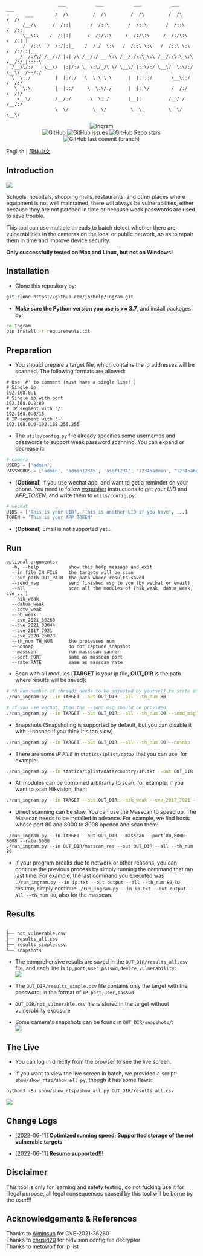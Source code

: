 ```
                   ___           ___           ___           ___           ___     
       ___        /  /\         /  /\         /  /\         /  /\         /  /\    
      /__/\      /  /::|       /  /::\       /  /::\       /  /::\       /  /::|   
      \__\:\    /  /:|:|      /  /:/\:\     /  /:/\:\     /  /:/\:\     /  /:|:|   
      /  /::\  /  /:/|:|_    /  /:/  \:\   /  /::\ \:\   /  /::\ \:\   /  /:/|:|__ 
   __/  /:/\/ /__/:/ |:| /\ /__/:/ __ \:\ /__/:/\:\_\:\ /__/:/\:\_\:\ /__/:/_|::::\
  /__/\/:/    \__\/  |:|/:/ \  \:\/_/\ \/ \__\/ |::\/:/ \__\/  \:\/:/ \__\/  /~~/:/
  \  \::/         |  |:/:/   \  \:\ \:\      |  |:|::/       \__\::/        /  /:/ 
   \  \:\         |__|::/     \  \:\/:/      |  |:|\/        /  /:/        /  /:/  
    \__\/         /__/:/       \  \::/       |__|:|         /__/:/        /__/:/   
                  \__\/         \__\/         \__\|         \__\/         \__\/    
```


<div align=center>
    <img alt="Ingram" src="https://github.com/jorhelp/Ingram/blob/master/statics/imgs/logo.png">
</div>


<!-- icons -->
<div align=center>
    <img alt="GitHub" src="https://img.shields.io/github/license/jorhelp/Ingram">
    <img alt="GitHub issues" src="https://img.shields.io/github/issues/jorhelp/Ingram">
    <img alt="GitHub Repo stars" src="https://img.shields.io/github/stars/jorhelp/Ingram">
    <img alt="GitHub last commit (branch)" src="https://img.shields.io/github/last-commit/jorhelp/Ingram/master">
</div>


English | [简体中文](https://github.com/jorhelp/Ingram/blob/master/README_CN.md)


## Introduction

![](statics/imgs/run_time.gif)

Schools, hospitals, shopping malls, restaurants, and other places where equipment is not well maintained, there will always be vulnerabilities, either because they are not patched in time or because weak passwords are used to save trouble.

This tool can use multiple threads to batch detect whether there are vulnerabilities in the cameras on the local or public network, so as to repair them in time and improve device security.

**Only successfully tested on Mac and Linux, but not on Windows!**


## Installation

+ Clone this repository by:
```bash
git clone https://github.com/jorhelp/Ingram.git
```

+ **Make sure the Python version you use is >= 3.7**, and install packages by:
```bash
cd Ingram
pip install -r requirements.txt
```


## Preparation

+ You should prepare a target file, which contains the ip addresses will be scanned. The following formats are allowed:
```
# Use '#' to comment (must have a single line!!)
# Single ip
192.168.0.1
# Single ip with port
192.168.0.2:80
# IP segment with '/'
192.168.0.0/16
# IP segment with '-'
192.168.0.0-192.168.255.255
```

+ The `utils/config.py` file already specifies some usernames and passwords to support weak password scanning. You can expand or decrease it:
```python
# camera
USERS = ['admin']
PASSWORDS = ['admin', 'admin12345', 'asdf1234', '12345admin', '12345abc']
```

+ (**Optional**) If you use wechat app, and want to get a reminder on your phone. You need to follow [wxpusher](https://wxpusher.zjiecode.com/docs/) instructions to get your *UID* and *APP_TOKEN*, and write them to `utils/config.py`:
```python
# wechat
UIDS = ['This is your UID', 'This is another UID if you have', ...]
TOKEN = 'This is your APP_TOKEN'
```

+ (**Optional**) Email is not supported yet...


## Run

```shell
optional arguments:
  -h, --help           show this help message and exit
  --in_file IN_FILE    the targets will be scan
  --out_path OUT_PATH  the path where results saved
  --send_msg           send finished msg to you (by wechat or email)
  --all                scan all the modules of [hik_weak, dahua_weak, cve_...]
  --hik_weak
  --dahua_weak
  --cctv_weak
  --hb_weak
  --cve_2021_36260
  --cve_2021_33044
  --cve_2017_7921
  --cve_2020_25078
  --th_num TH_NUM      the processes num
  --nosnap             do not capture snapshot
  --masscan            run massscan sanner
  --port PORT          same as masscan port
  --rate RATE          same as masscan rate
```

+ Scan with all modules (**TARGET** is your ip file, **OUT_DIR** is the path where results will be saved):
```bash
# th_num number of threads needs to be adjusted by yourself to state of your network
./run_ingram.py --in TARGET --out OUT_DIR --all --th_num 80

# If you use wechat, then the --send_msg should be provided:
./run_ingram.py --in TARGET --out OUT_DIR --all --th_num 80 --send_msg
```

+ Snapshots (Snapshoting is supported by default, but you can disable it with --nosnap if you think it's too slow)
```bash
./run_ingram.py --in TARGET --out OUT_DIR --all --th_num 80 --nosnap
```

+ There are some *IP FILE* in `statics/iplist/data/` that you can use, for example:
```bash
./run_ingram.py --in statics/iplist/data/country/JP.txt --out OUT_DIR --all --th_num 80
```

+ All modules can be combined arbitrarily to scan, for example, if you want to scan Hikvision, then:
```bash
./run_ingram.py --in TARGET --out OUT_DIR --hik_weak --cve_2017_7921 --cve_2021_36260 --th_num 80
```

+ Direct scanning can be slow. You can use the Masscan to speed up. The Masscan needs to be installed in advance. For example, we find hosts whose port 80 and 8000 to 8008 opened and scan them:
```shell
./run_ingram.py --in TARGET --out OUT_DIR --masscan --port 80,8000-8008 --rate 5000
./run_ingram.py --in OUT_DIR/masscan_res --out OUT_DIR --all --th_num 80
```

+ If your program breaks due to network or other reasons, you can continue the previous process by simply running the command that ran last time. For example, the last command you executed was `./run_ingram.py --in ip.txt --out output --all --th_num 80`, to resume, simply continue `./run_ingram.py --in ip.txt --out output --all --th_num 80`, also for the masscan.


## Results

```bash
.
├── not_vulnerable.csv
├── results_all.csv
├── results_simple.csv
└── snapshots
```

+ The comprehensive results are saved in the `OUT_DIR/results_all.csv` file, and each line is `ip,port,user,passwd,device,vulnerability`:   
![](statics/imgs/results.png)

+ The `OUT_DIR/results_simple.csv` file contains only the target with the password, in the format of `IP,port,user,passwd`

+ `OUT_DIR/not_vulnerable.csv` file is stored in the target without vulnerability exposure

+ Some camera's snapshots can be found in `OUT_DIR/snapshots/`:  
![](statics/imgs/snapshots.png)


## The Live

+ You can log in directly from the browser to see the live screen.
  
+ If you want to view the live screen in batch, we provided a script: `show/show_rtsp/show_all.py`, though it has some flaws:
```shell
python3 -Bu show/show_rtsp/show_all.py OUT_DIR/results_all.csv
```

![](statics/imgs/show_rtsp.png)


## Change Logs

+ [2022-06-11] **Optimized running speed; Supportted storage of the not vulnerable targets**

+ [2022-06-11] **Resume supported!!!**


## Disclaimer

This tool is only for learning and safety testing, do not fucking use it for illegal purpose, all legal consequences caused by this tool will be borne by the user!!!


## Acknowledgements & References

Thanks to [Aiminsun](https://github.com/Aiminsun/CVE-2021-36260) for CVE-2021-36260  
Thanks to [chrisjd20](https://github.com/chrisjd20/hikvision_CVE-2017-7921_auth_bypass_config_decryptor) for hidvision config file decryptor  
Thanks to [metowolf](https://github.com/metowolf/iplist) for ip list  
